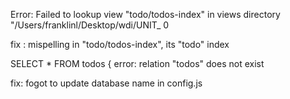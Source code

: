 
Error: Failed to lookup view "todo/todos-index" in views directory "/Users/franklinl/Desktop/wdi/UNIT_
0

fix : mispelling in "todo/todos-index", its "todo" index


SELECT * FROM todos
{ error: relation "todos" does not exist

fix: fogot to update database name in config.js

